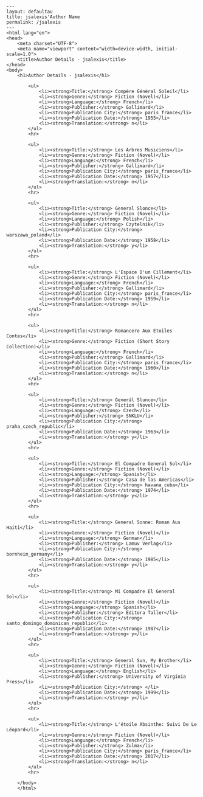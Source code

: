 
    ---
    layout: defaultau
    title: jsalexis'Author Name 
    permalink: /jsalexis
    ---
    <html lang="en">
    <head>
        <meta charset="UTF-8">
        <meta name="viewport" content="width=device-width, initial-scale=1.0">
        <title>Author Details - jsalexis</title>
    </head>
    <body>
        <h1>Author Details - jsalexis</h1>
        
            <ul>
                <li><strong>Title:</strong> Compère Général Soleil</li>
                <li><strong>Genre:</strong> Fiction (Novel)</li>
                <li><strong>Language:</strong> French</li>
                <li><strong>Publisher:</strong> Gallimard</li>
                <li><strong>Publication City:</strong> paris_france</li>
                <li><strong>Publication Date:</strong> 1955</li>
                <li><strong>Translation:</strong> n</li>
            </ul>
            <hr>
            
            <ul>
                <li><strong>Title:</strong> Les Arbres Musiciens</li>
                <li><strong>Genre:</strong> Fiction (Novel)</li>
                <li><strong>Language:</strong> French</li>
                <li><strong>Publisher:</strong> Gallimard</li>
                <li><strong>Publication City:</strong> paris_france</li>
                <li><strong>Publication Date:</strong> 1957</li>
                <li><strong>Translation:</strong> n</li>
            </ul>
            <hr>
            
            <ul>
                <li><strong>Title:</strong> General Slonce</li>
                <li><strong>Genre:</strong> Fiction (Novel)</li>
                <li><strong>Language:</strong> Polish</li>
                <li><strong>Publisher:</strong> Czytelnik</li>
                <li><strong>Publication City:</strong> warszawa_poland</li>
                <li><strong>Publication Date:</strong> 1958</li>
                <li><strong>Translation:</strong> y</li>
            </ul>
            <hr>
            
            <ul>
                <li><strong>Title:</strong> L'Espace D'un Cillement</li>
                <li><strong>Genre:</strong> Fiction (Novel)</li>
                <li><strong>Language:</strong> French</li>
                <li><strong>Publisher:</strong> Gallimard</li>
                <li><strong>Publication City:</strong> paris_france</li>
                <li><strong>Publication Date:</strong> 1959</li>
                <li><strong>Translation:</strong> n</li>
            </ul>
            <hr>
            
            <ul>
                <li><strong>Title:</strong> Romancero Aux Etoiles Contes</li>
                <li><strong>Genre:</strong> Fiction (Short Story Collection)</li>
                <li><strong>Language:</strong> French</li>
                <li><strong>Publisher:</strong> Gallimard</li>
                <li><strong>Publication City:</strong> paris_france</li>
                <li><strong>Publication Date:</strong> 1960</li>
                <li><strong>Translation:</strong> n</li>
            </ul>
            <hr>
            
            <ul>
                <li><strong>Title:</strong> Generál Slunce</li>
                <li><strong>Genre:</strong> Fiction (Novel)</li>
                <li><strong>Language:</strong> Czech</li>
                <li><strong>Publisher:</strong> SNKLU</li>
                <li><strong>Publication City:</strong> praha_czech_republic</li>
                <li><strong>Publication Date:</strong> 1963</li>
                <li><strong>Translation:</strong> y</li>
            </ul>
            <hr>
            
            <ul>
                <li><strong>Title:</strong> El Compadre General Sol</li>
                <li><strong>Genre:</strong> Fiction (Novel)</li>
                <li><strong>Language:</strong> Spanish</li>
                <li><strong>Publisher:</strong> Casa de las Americas</li>
                <li><strong>Publication City:</strong> havana_cuba</li>
                <li><strong>Publication Date:</strong> 1974</li>
                <li><strong>Translation:</strong> y</li>
            </ul>
            <hr>
            
            <ul>
                <li><strong>Title:</strong> General Sonne: Roman Aus Haiti</li>
                <li><strong>Genre:</strong> Fiction (Novel)</li>
                <li><strong>Language:</strong> German</li>
                <li><strong>Publisher:</strong> Lamuv Verlag</li>
                <li><strong>Publication City:</strong> bornheim_germany</li>
                <li><strong>Publication Date:</strong> 1985</li>
                <li><strong>Translation:</strong> y</li>
            </ul>
            <hr>
            
            <ul>
                <li><strong>Title:</strong> Mi Compadre El General Sol</li>
                <li><strong>Genre:</strong> Fiction (Novel)</li>
                <li><strong>Language:</strong> Spanish</li>
                <li><strong>Publisher:</strong> Editora Taller</li>
                <li><strong>Publication City:</strong> santo_domingo_dominican_republic</li>
                <li><strong>Publication Date:</strong> 1987</li>
                <li><strong>Translation:</strong> y</li>
            </ul>
            <hr>
            
            <ul>
                <li><strong>Title:</strong> General Sun, My Brother</li>
                <li><strong>Genre:</strong> Fiction (Novel)</li>
                <li><strong>Language:</strong> English</li>
                <li><strong>Publisher:</strong> University of Virginia Press</li>
                <li><strong>Publication City:</strong> </li>
                <li><strong>Publication Date:</strong> 1999</li>
                <li><strong>Translation:</strong> y</li>
            </ul>
            <hr>
            
            <ul>
                <li><strong>Title:</strong> L'étoile Absinthe: Suivi De Le Léopard</li>
                <li><strong>Genre:</strong> Fiction (Novel)</li>
                <li><strong>Language:</strong> French</li>
                <li><strong>Publisher:</strong> Zulma</li>
                <li><strong>Publication City:</strong> paris_france</li>
                <li><strong>Publication Date:</strong> 2017</li>
                <li><strong>Translation:</strong> n</li>
            </ul>
            <hr>
            
        </body>
        </html>
        